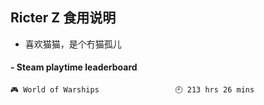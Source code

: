 ## Ricter Z 食用说明
- 喜欢猫猫，是个冇猫孤儿

<!-- steam-box start -->
#### - Steam playtime leaderboard
```text
🎮 World of Warships                 🕘 213 hrs 26 mins
```
<!-- Powered by https://github.com/YouEclipse/steam-box . -->
<!-- steam-box end -->
